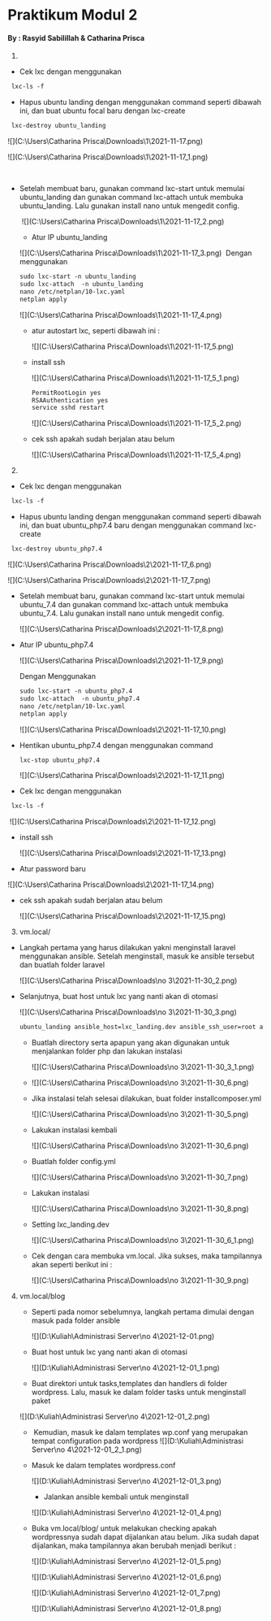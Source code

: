 

# **Praktikum Modul 2**

#### **By : Rasyid Sabilillah & Catharina Prisca**





1. 

   * Cek lxc dengan menggunakan 

   ```markdown
    lxc-ls -f
   ```

   * Hapus ubuntu landing dengan menggunakan  command seperti dibawah ini, dan buat ubuntu focal baru dengan lxc-create

   ```markdown
    lxc-destroy ubuntu_landing
   ```

   ![](C:\Users\Catharina Prisca\Downloads\1\2021-11-17.png)

   ![](C:\Users\Catharina Prisca\Downloads\1\2021-11-17_1.png)

​		

- Setelah membuat baru, gunakan command lxc-start untuk memulai ubuntu_landing dan gunakan command lxc-attach untuk membuka ubuntu_landing. Lalu gunakan install nano untuk mengedit config.

  ​			![](C:\Users\Catharina Prisca\Downloads\1\2021-11-17_2.png)			

  

  -  Atur IP ubuntu_landing

  ![](C:\Users\Catharina Prisca\Downloads\1\2021-11-17_3.png)
  ​	Dengan menggunakan 

  ```markdown
  sudo lxc-start -n ubuntu_landing
  sudo lxc-attach  -n ubuntu_landing
  nano /etc/netplan/10-lxc.yaml
  netplan apply
  
  ```

  ![](C:\Users\Catharina Prisca\Downloads\1\2021-11-17_4.png)

  

  - atur autostart lxc, seperti dibawah ini :

    ![](C:\Users\Catharina Prisca\Downloads\1\2021-11-17_5.png)

  

  

  - install ssh 

    ![](C:\Users\Catharina Prisca\Downloads\1\2021-11-17_5_1.png)

    

    ```markdown
    PermitRootLogin yes
    RSAAuthentication yes
    service sshd restart
    
    ```

    ![](C:\Users\Catharina Prisca\Downloads\1\2021-11-17_5_2.png)

    

  - cek ssh apakah sudah berjalan atau belum

    ![](C:\Users\Catharina Prisca\Downloads\1\2021-11-17_5_4.png)





2. 

   - Cek lxc dengan menggunakan 

   ```markdown
    lxc-ls -f
   ```

   * Hapus ubuntu landing dengan menggunakan  command seperti dibawah ini, dan buat ubuntu_php7.4 baru dengan menggunakan command lxc-create

   ```markdown
    lxc-destroy ubuntu_php7.4
   ```

   ![](C:\Users\Catharina Prisca\Downloads\2\2021-11-17_6.png)

   ![](C:\Users\Catharina Prisca\Downloads\2\2021-11-17_7.png)

   

   - Setelah membuat baru, gunakan command lxc-start untuk memulai ubuntu_7.4 dan gunakan command lxc-attach untuk membuka ubuntu_7.4. Lalu gunakan install nano untuk mengedit config.

     ![](C:\Users\Catharina Prisca\Downloads\2\2021-11-17_8.png)

   - Atur IP ubuntu_php7.4

     ![](C:\Users\Catharina Prisca\Downloads\2\2021-11-17_9.png)

     Dengan Menggunakan

     ```markdown
     sudo lxc-start -n ubuntu_php7.4
     sudo lxc-attach  -n ubuntu_php7.4
     nano /etc/netplan/10-lxc.yaml
     netplan apply
     
     ```

     ![](C:\Users\Catharina Prisca\Downloads\2\2021-11-17_10.png)

   - Hentikan ubuntu_php7.4 dengan menggunakan command

     ```markdown
     lxc-stop ubuntu_php7.4
     ```

     ![](C:\Users\Catharina Prisca\Downloads\2\2021-11-17_11.png)

   

   - Cek lxc dengan menggunakan 

   ```markdown
    lxc-ls -f
   ```

   ​		![](C:\Users\Catharina Prisca\Downloads\2\2021-11-17_12.png)

   

   - install ssh

     ![](C:\Users\Catharina Prisca\Downloads\2\2021-11-17_13.png)

   - Atur password baru

   ![](C:\Users\Catharina Prisca\Downloads\2\2021-11-17_14.png)

   - cek ssh apakah sudah berjalan atau belum

     ![](C:\Users\Catharina Prisca\Downloads\2\2021-11-17_15.png)






3. vm.local/

- Langkah pertama yang harus dilakukan yakni menginstall laravel  menggunakan ansible. Setelah menginstall, masuk ke ansible tersebut dan buatlah folder laravel

  ![](C:\Users\Catharina Prisca\Downloads\no 3\2021-11-30_2.png)

- Selanjutnya, buat host untuk lxc yang nanti akan di otomasi

  ![](C:\Users\Catharina Prisca\Downloads\no 3\2021-11-30_3.png)

   

  ```markdown
  ubuntu_landing ansible_host=lxc_landing.dev ansible_ssh_user=root ansible_become_pass=123zse456
  
  ```

  * Buatlah directory serta apapun yang akan digunakan untuk menjalankan folder php dan lakukan instalasi

    ![](C:\Users\Catharina Prisca\Downloads\no 3\2021-11-30_3_1.png)

  - ![](C:\Users\Catharina Prisca\Downloads\no 3\2021-11-30_6.png)

    

  - Jika instalasi telah selesai dilakukan, buat folder installcomposer.yml

    ![](C:\Users\Catharina Prisca\Downloads\no 3\2021-11-30_5.png)

    

  - Lakukan instalasi kembali

    ![](C:\Users\Catharina Prisca\Downloads\no 3\2021-11-30_6.png)

    

  - Buatlah folder config.yml

    ![](C:\Users\Catharina Prisca\Downloads\no 3\2021-11-30_7.png)

    

  - Lakukan instalasi

    ![](C:\Users\Catharina Prisca\Downloads\no 3\2021-11-30_8.png)

  - Setting lxc_landing.dev

    ![](C:\Users\Catharina Prisca\Downloads\no 3\2021-11-30_6_1.png)

  - Cek dengan cara membuka vm.local. Jika sukses, maka tampilannya akan seperti berikut ini :

    ![](C:\Users\Catharina Prisca\Downloads\no 3\2021-11-30_9.png)



4. vm.local/blog

   - Seperti pada nomor sebelumnya, langkah pertama dimulai dengan masuk pada folder ansible

     ![](D:\Kuliah\Administrasi Server\no 4\2021-12-01.png)

     

   - Buat host untuk lxc yang nanti akan di otomasi

     ![](D:\Kuliah\Administrasi Server\no 4\2021-12-01_1.png)

   

   -  Buat direktori untuk tasks,templates dan handlers di folder wordpress. Lalu, masuk ke dalam folder tasks untuk menginstall paket

   ![](D:\Kuliah\Administrasi Server\no 4\2021-12-01_2.png)

   

   - ​		Kemudian, masuk ke dalam templates wp.conf yang merupakan tempat configuration pada wordpress ![](D:\Kuliah\Administrasi Server\no 4\2021-12-01_2_1.png)

     

   - Masuk ke dalam templates wordpress.conf

     ![](D:\Kuliah\Administrasi Server\no 4\2021-12-01_3.png)

     

     -  Jalankan ansible kembali untuk menginstall

     ![](D:\Kuliah\Administrasi Server\no 4\2021-12-01_4.png)

     

   - Buka vm.local/blog/ untuk melakukan checking apakah wordpressnya sudah dapat dijalankan atau belum. Jika sudah dapat dijalankan, maka tampilannya akan berubah menjadi berikut :

     ![](D:\Kuliah\Administrasi Server\no 4\2021-12-01_5.png)

     ![](D:\Kuliah\Administrasi Server\no 4\2021-12-01_6.png)

     ![](D:\Kuliah\Administrasi Server\no 4\2021-12-01_7.png)

     ![](D:\Kuliah\Administrasi Server\no 4\2021-12-01_8.png)

